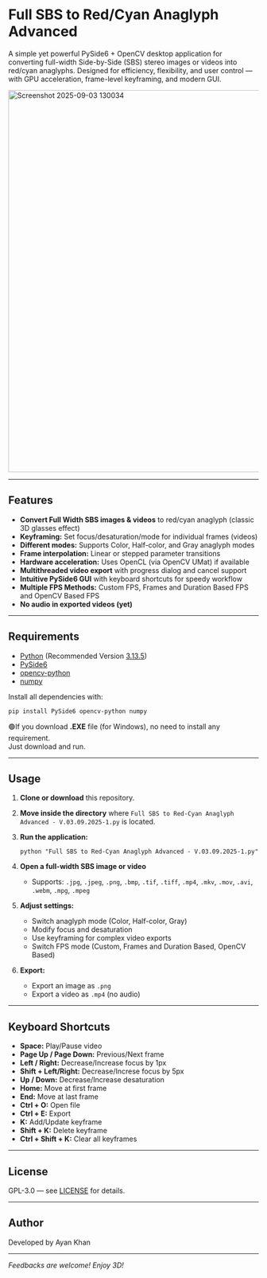 # Full SBS to Red/Cyan Anaglyph Advanced

A simple yet powerful PySide6 + OpenCV desktop application for converting full-width Side-by-Side (SBS) stereo images or videos into red/cyan anaglyphs. Designed for efficiency, flexibility, and user control — with GPU acceleration, frame-level keyframing, and modern GUI.

<img width="1366" height="768" alt="Screenshot 2025-09-03 130034" src="https://github.com/user-attachments/assets/24e4eb1c-600b-4026-ac1c-a0b0ed4b9f0d" />

---

## Features

- **Convert Full Width SBS images & videos** to red/cyan anaglyph (classic 3D glasses effect)
- **Keyframing:** Set focus/desaturation/mode for individual frames (videos)
- **Different modes:** Supports Color, Half-color, and Gray anaglyph modes
- **Frame interpolation:** Linear or stepped parameter transitions
- **Hardware acceleration:** Uses OpenCL (via OpenCV UMat) if available
- **Multithreaded video export** with progress dialog and cancel support
- **Intuitive PySide6 GUI** with keyboard shortcuts for speedy workflow
- **Multiple FPS Methods:** Custom FPS, Frames and Duration Based FPS and OpenCV Based FPS
- **No audio in exported videos (yet)**

---

## Requirements

- [Python](https://www.python.org/downloads/) (Recommended Version [3.13.5](https://www.python.org/downloads/release/python-3135/))
- [PySide6](https://pypi.org/project/PySide6/)
- [opencv-python](https://pypi.org/project/opencv-python/)
- [numpy](https://pypi.org/project/numpy/)

Install all dependencies with:

```
pip install PySide6 opencv-python numpy
```
🟢If you download **.EXE** file (for Windows), no need to install any requirement.  
Just download and run.

---

## Usage

1. **Clone or download** this repository.
2. **Move inside the directory** where `Full SBS to Red-Cyan Anaglyph Advanced - V.03.09.2025-1.py` is located.
3. **Run the application:**

   ```
   python "Full SBS to Red-Cyan Anaglyph Advanced - V.03.09.2025-1.py"
   ```

4. **Open a full-width SBS image or video**
   - Supports: `.jpg`, `.jpeg`, `.png`, `.bmp`, `.tif`, `.tiff`, `.mp4`, `.mkv`, `.mov`, `.avi`, `.webm`, `.mpg`, `.mpeg`

5. **Adjust settings:**
   - Switch anaglyph mode (Color, Half-color, Gray)
   - Modify focus and desaturation
   - Use keyframing for complex video exports
   - Switch FPS mode (Custom, Frames and Duration Based, OpenCV Based)

6. **Export:**
   - Export an image as `.png`
   - Export a video as `.mp4` (no audio)

---

## Keyboard Shortcuts

- **Space:** Play/Pause video
- **Page Up / Page Down:** Previous/Next frame
- **Left / Right:** Decrease/Increase focus by 1px
- **Shift + Left/Right:** Decrease/Increse focus by 5px
- **Up / Down:** Decrease/Increase desaturation
- **Home:** Move at first frame
- **End:** Move at last frame
- **Ctrl + O:** Open file
- **Ctrl + E:** Export
- **K:** Add/Update keyframe
- **Shift + K:** Delete keyframe
- **Ctrl + Shift + K:** Clear all keyframes

---

## License

GPL-3.0 — see [LICENSE](LICENSE) for details.

---

## Author

Developed by Ayan Khan  

---

*Feedbacks are welcome! Enjoy 3D!*
